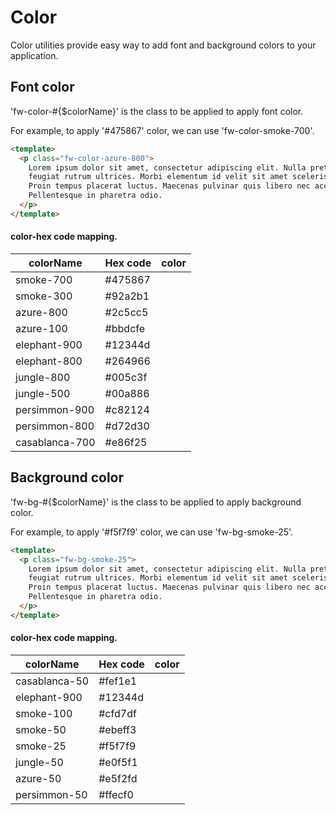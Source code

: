# Color

Color utilities provide easy way to add font and background colors to your application.

## Font color

'fw-color-#{$colorName}' is the class to be applied to apply font color.

For example, to apply '#475867' color, we can use 'fw-color-smoke-700'.

```html live
<template>
  <p class="fw-color-azure-800">
    Lorem ipsum dolor sit amet, consectetur adipiscing elit. Nulla pretium velit
    feugiat rutrum ultrices. Morbi elementum id velit sit amet scelerisque.
    Proin tempus placerat luctus. Maecenas pulvinar quis libero nec accumsan.
    Pellentesque in pharetra odio.
  </p>
</template>
```

#### color-hex code mapping.

| colorName      | Hex code | color                                                              |
| -------------- | -------- | ------------------------------------------------------------------ |
| smoke-700      | #475867  | <div style="backgroundColor:#475867;width:20px;height:20px"></div> |
| smoke-300      | #92a2b1  | <div style="backgroundColor:#92a2b1;width:20px;height:20px"></div> |
| azure-800      | #2c5cc5  | <div style="backgroundColor:#2c5cc5;width:20px;height:20px"></div> |
| azure-100      | #bbdcfe  | <div style="backgroundColor:#bbdcfe;width:20px;height:20px"></div> |
| elephant-900   | #12344d  | <div style="backgroundColor:#12344d;width:20px;height:20px"></div> |
| elephant-800   | #264966  | <div style="backgroundColor:#264966;width:20px;height:20px"></div> |
| jungle-800     | #005c3f  | <div style="backgroundColor:#005c3f;width:20px;height:20px"></div> |
| jungle-500     | #00a886  | <div style="backgroundColor:#00a886;width:20px;height:20px"></div> |
| persimmon-900  | #c82124  | <div style="backgroundColor:#c82124;width:20px;height:20px"></div> |
| persimmon-800  | #d72d30  | <div style="backgroundColor:#d72d30;width:20px;height:20px"></div> |
| casablanca-700 | #e86f25  | <div style="backgroundColor:#e86f25;width:20px;height:20px"></div> |

## Background color

'fw-bg-#{$colorName}' is the class to be applied to apply background color.

For example, to apply '#f5f7f9' color, we can use 'fw-bg-smoke-25'.

```html live
<template>
  <p class="fw-bg-smoke-25">
    Lorem ipsum dolor sit amet, consectetur adipiscing elit. Nulla pretium velit
    feugiat rutrum ultrices. Morbi elementum id velit sit amet scelerisque.
    Proin tempus placerat luctus. Maecenas pulvinar quis libero nec accumsan.
    Pellentesque in pharetra odio.
  </p>
</template>
```

#### color-hex code mapping.

| colorName     | Hex code | color                                                              |
| ------------- | -------- | ------------------------------------------------------------------ |
| casablanca-50 | #fef1e1  | <div style="backgroundColor:#fef1e1;width:20px;height:20px"></div> |
| elephant-900  | #12344d  | <div style="backgroundColor:#12344d;width:20px;height:20px"></div> |
| smoke-100     | #cfd7df  | <div style="backgroundColor:#cfd7df;width:20px;height:20px"></div> |
| smoke-50      | #ebeff3  | <div style="backgroundColor:#ebeff3;width:20px;height:20px"></div> |
| smoke-25      | #f5f7f9  | <div style="backgroundColor:#f5f7f9;width:20px;height:20px"></div> |
| jungle-50     | #e0f5f1  | <div style="backgroundColor:#e0f5f1;width:20px;height:20px"></div> |
| azure-50      | #e5f2fd  | <div style="backgroundColor:#e5f2fd;width:20px;height:20px"></div> |
| persimmon-50  | #ffecf0  | <div style="backgroundColor:#ffecf0;width:20px;height:20px"></div> |
